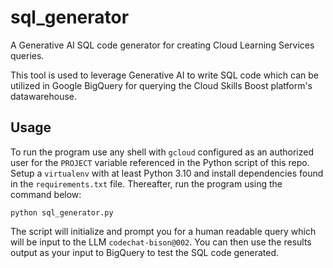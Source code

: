 # sql_generator
A Generative AI SQL code generator for creating Cloud Learning Services queries.

This tool is used to leverage Generative AI to write SQL code which can be utilized in Google BigQuery for querying the Cloud Skills Boost platform's datawarehouse.

## Usage

To run the program use any shell with `gcloud` configured as an authorized user for the `PROJECT` variable referenced in the Python script of this repo. Setup a `virtualenv` with at least Python 3.10 and install dependencies found in the `requirements.txt` file. Thereafter, run the program using the command below:

```python sql_generator.py``` 

The script will initialize and prompt you for a human readable query which will be input to the LLM `codechat-bison@002`. You can then use the results output as your input to BigQuery to test the SQL code generated.

